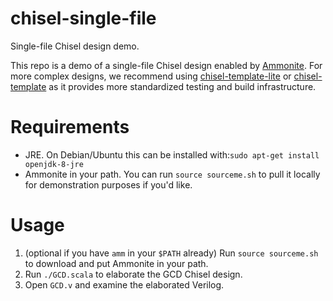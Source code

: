 # chisel-single-file
Single-file Chisel design demo.

This repo is a demo of a single-file Chisel design enabled by [Ammonite](https://ammonite.io/). For more complex designs, we recommend using [chisel-template-lite](https://github.com/edwardcwang/chisel-template-lite) or [chisel-template](https://github.com/freechipsproject/chisel-template) as it provides more standardized testing and build infrastructure.

# Requirements
* JRE. On Debian/Ubuntu this can be installed with:`sudo apt-get install openjdk-8-jre`
* Ammonite in your path. You can run `source sourceme.sh` to pull it locally for demonstration purposes if you'd like.

# Usage
1. (optional if you have `amm` in your `$PATH` already) Run `source sourceme.sh` to download and put Ammonite in your path.
2. Run `./GCD.scala` to elaborate the GCD Chisel design.
3. Open `GCD.v` and examine the elaborated Verilog.
